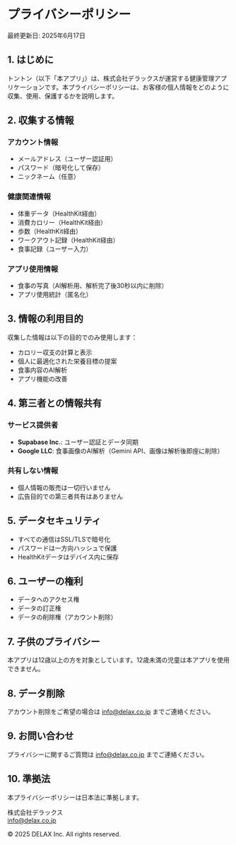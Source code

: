 # プライバシーポリシー

最終更新日: 2025年6月17日

## 1. はじめに
トントン（以下「本アプリ」）は、株式会社デラックスが運営する健康管理アプリケーションです。本プライバシーポリシーは、お客様の個人情報をどのように収集、使用、保護するかを説明します。

## 2. 収集する情報

### アカウント情報
- メールアドレス（ユーザー認証用）
- パスワード（暗号化して保存）
- ニックネーム（任意）

### 健康関連情報
- 体重データ（HealthKit経由）
- 消費カロリー（HealthKit経由）
- 歩数（HealthKit経由）
- ワークアウト記録（HealthKit経由）
- 食事記録（ユーザー入力）

### アプリ使用情報
- 食事の写真（AI解析用、解析完了後30秒以内に削除）
- アプリ使用統計（匿名化）

## 3. 情報の利用目的
収集した情報は以下の目的でのみ使用します：
- カロリー収支の計算と表示
- 個人に最適化された栄養目標の提案
- 食事内容のAI解析
- アプリ機能の改善

## 4. 第三者との情報共有
### サービス提供者
- **Supabase Inc.**: ユーザー認証とデータ同期
- **Google LLC**: 食事画像のAI解析（Gemini API、画像は解析後即座に削除）

### 共有しない情報
- 個人情報の販売は一切行いません
- 広告目的での第三者共有はありません

## 5. データセキュリティ
- すべての通信はSSL/TLSで暗号化
- パスワードは一方向ハッシュで保護
- HealthKitデータはデバイス内に保存

## 6. ユーザーの権利
- データへのアクセス権
- データの訂正権
- データの削除権（アカウント削除）

## 7. 子供のプライバシー
本アプリは12歳以上の方を対象としています。12歳未満の児童は本アプリを使用できません。

## 8. データ削除
アカウント削除をご希望の場合は info@delax.co.jp までご連絡ください。

## 9. お問い合わせ
プライバシーに関するご質問は info@delax.co.jp までご連絡ください。

## 10. 準拠法
本プライバシーポリシーは日本法に準拠します。

株式会社デラックス  
info@delax.co.jp

© 2025 DELAX Inc. All rights reserved.